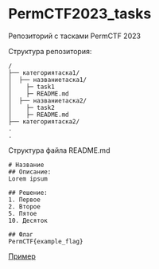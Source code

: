 # PermCTF2023_tasks

Репозиторий с тасками PermCTF 2023

Структура репозитория:
```
/  
├── категориятаска1/  
│  ├── названиетаска1/
│    ├─ task1
│    ├─ README.md
│  ├── названиетаска2/
│    ├─ task2
│    ├─ README.md
├── категориятаска2/
.
.  
```

Структура файла README.md
```
# Название
## Описание:
Lorem ipsum

## Решение:
1. Первое
2. Второе
5. Пятое
10. Десяток

## Флаг
PermCTF{example_flag}
```

[Пример](https://github.com/PermCTF/PermCTF2019_tasks/tree/master/forensics/transfer_protocol) 
